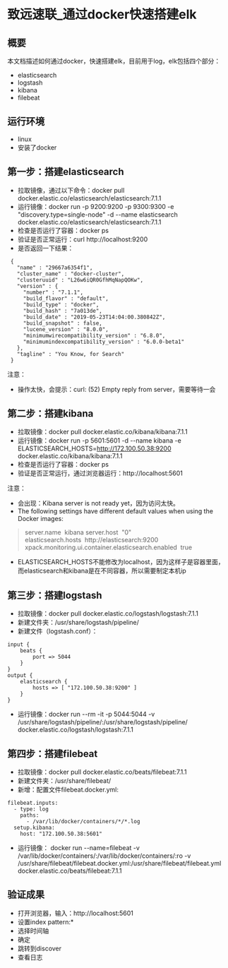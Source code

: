 # 致远速联_通过docker快速搭建elk

## 概要
本文档描述如何通过docker，快速搭建elk，目前用于log，elk包括四个部分：
- elasticsearch
- logstash
- kibana
- filebeat

## 运行环境
- linux
- 安装了docker

## 第一步：搭建elasticsearch
- 拉取镜像，通过以下命令：docker pull docker.elastic.co/elasticsearch/elasticsearch:7.1.1
- 运行镜像：docker run -p 9200:9200 -p 9300:9300 -e "discovery.type=single-node" -d --name elasticsearch docker.elastic.co/elasticsearch/elasticsearch:7.1.1
- 检查是否运行了容器：docker ps
- 验证是否正常运行：curl http://localhost:9200
- 是否返回一下结果：
```
 { 
   "name" : "29667a6354f1", 
   "cluster_name" : "docker-cluster", 
   "clusteruuid" : "L26w6iQR0GfhMqNapQOKw", 
   "version" : { 
     "number" : "7.1.1", 
     "build_flavor" : "default", 
     "build_type" : "docker", 
     "build_hash" : "7a013de", 
     "build_date" : "2019-05-23T14:04:00.380842Z", 
     "build_snapshot" : false, 
     "lucene_version" : "8.0.0", 
     "minimumwirecompatibility_version" : "6.8.0", 
     "minimumindexcompatibility_version" : "6.0.0-beta1" 
   }, 
   "tagline" : "You Know, for Search" 
 } 
```

注意：
- 操作太快，会提示：curl: (52) Empty reply from server，需要等待一会

## 第二步：搭建kibana
- 拉取镜像：docker pull docker.elastic.co/kibana/kibana:7.1.1
- 运行镜像：docker run -p 5601:5601 -d --name kibana -e ELASTICSEARCH_HOSTS=http://172.100.50.38:9200 docker.elastic.co/kibana/kibana:7.1.1 
- 检查是否运行了容器：docker ps
- 验证是否正常运行，通过浏览器运行：http://localhost:5601

注意：
- 会出现：Kibana server is not ready yet，因为访问太快。
- The following settings have different default values when using the Docker images:
> server.name  kibana 
> server.host  "0" 
> elasticsearch.hosts  http://elasticsearch:9200 
> xpack.monitoring.ui.container.elasticsearch.enabled  true 
- ELASTICSEARCH_HOSTS不能修改为localhost，因为这样子是容器里面，而elasticsearch和kibana是在不同容器，所以需要制定本机ip

## 第三步：搭建logstash
- 拉取镜像：docker pull docker.elastic.co/logstash/logstash:7.1.1
- 新建文件夹：/usr/share/logstash/pipeline/
- 新建文件（logstash.conf）：
```
input {
    beats {
        port => 5044
    }
}
output {
    elasticsearch {
        hosts => [ "172.100.50.38:9200" ]
    }
}
```
- 运行镜像：docker run --rm -it -p 5044:5044 -v /usr/share/logstash/pipeline/:/usr/share/logstash/pipeline/ docker.elastic.co/logstash/logstash:7.1.1

## 第四步：搭建filebeat
- 拉取镜像：docker pull docker.elastic.co/beats/filebeat:7.1.1
- 新建文件夹：/usr/share/filebeat/
- 新增：配置文件filebeat.docker.yml:
```
filebeat.inputs:
  - type: log
    paths:
      - /var/lib/docker/containers/*/*.log
  setup.kibana:
    host: "172.100.50.38:5601"
```
- 运行镜像：
docker run --name=filebeat -v /var/lib/docker/containers/:/var/lib/docker/containers/:ro -v /usr/share/filebeat/filebeat.docker.yml:/usr/share/filebeat/filebeat.yml docker.elastic.co/beats/filebeat:7.1.1

## 验证成果
- 打开浏览器，输入：http://localhost:5601
- 设置index pattern:*
- 选择时间轴
- 确定
- 跳转到discover
- 查看日志
